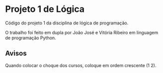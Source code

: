 # Projeto 1 de Lógica

Código do projeto 1 da disciplina de lógica de programação.

O trabalho foi feito em dupla por João José e Vitória Ribeiro em linguagem de programação Python.

## Avisos

Quando colocar o choque dos cursos, coloque em ordem crescente (1 2).
